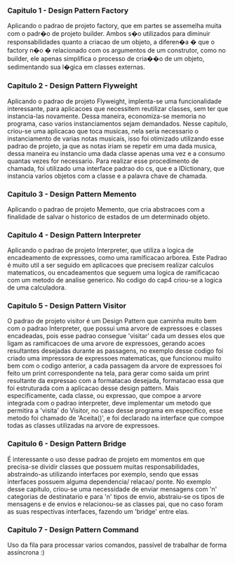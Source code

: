 ### Capitulo 1 - Design Pattern Factory

Aplicando o padrao de projeto factory, que em partes se assemelha muita com o padr�o de projeto builder. Ambos s�o utilizados para diminuir responsabilidades quanto a criacao de um objeto, a diferen�a � que o factory n�o � relacionado com os argumentos de um construtor, como no builder, ele apenas simplifica o processo de cria��o de um objeto, sedimentando sua l�gica em classes externas.

### Capitulo 2 - Design Pattern Flyweight

Aplicando o padrao de projeto Flyweight, implenta-se uma funcionalidade interessante, para aplicacoes que necessitem reutilizar classes, sem ter que instancia-las novamente. Dessa maneira, economiza-se memoria no programa, caso varios instanciamentos sejam demandados. Nesse capitulo, criou-se uma aplicacao que toca musicas, nela seria necessario o instanciamento de varias notas musicais, isso foi otimizado utilizando esse padrao de projeto, ja que as notas iriam se repetir em uma dada musica, dessa maneira eu instancio uma dada classe apenas uma vez e a consumo quantas vezes for necessario. Para realizar esse procedimento de chamada, foi utilizado uma interface padrao do cs, que e a IDictionary, que instancia varios objetos com a classe e a palavra chave de chamada.

### Capitulo 3 - Design Pattern Memento

Aplicando o padrao de projeto Memento, que cria abstracoes com a finalidade de salvar o historico de estados de um determinado objeto.

### Capitulo 4 - Design Pattern Interpreter

Aplicando o padrao de projeto Interpreter, que utiliza a logica de encadeamento de expressoes, como uma ramificacao arborea. Este Padrao é muito util a ser seguido em aplicacoes que precisem realizar calculos matematicos, ou encadeamentos que seguem uma logica de ramificacao com um metodo de analise generico. No codigo do cap4 criou-se a logica de uma calculadora.

### Capitulo 5 - Design Pattern Visitor

O padrao de projeto visitor é um Design Pattern que caminha muito bem com o padrao Interpreter, que possui uma arvore de expressoes e classes encadeadas, pois esse padrao consegue 'visitar' cada um desses elos que ligam as ramificacoes de uma arvore de expressoes, gerando acoes resultantes desejadas durante as passagens, no exemplo desse codigo foi criado uma impressora de expressoes matematicas, que funcionou muiito bem com o codigo anterior, a cada passagem da arvore de expressoes foi feito um print correspondente na tela, para gerar como saida um print resultante da expressao com a formatacao desejada, formatacao essa que foi estruturada com a aplicacao desse design pattern.
Mais especificamente, cada classe, ou expressao, que compoe a arvore integrada com o padrao interpreter, deve implementar um metodo que permitira a 'visita' do Visitor, no caso desse programa em especifico, esse metodo foi chamado de 'Aceita()', e foi declarado na interface que compoe todas as classes utilizadas na arvore de expressoes.

### Capitulo 6 - Design Pattern Bridge

É interessante o uso desse padrao de projeto em momentos em que precisa-se dividir classes que possuem muitas responsabilidades, abstraindo-as utilizando interfaces por exemplo, sendo que essas interfaces possuem alguma dependencia/ relacao/ ponte. No exemplo desse capitulo, criou-se uma necessidade de enviar mensagens com 'n' categorias de destinatario e para 'n' tipos de envio, abstraiu-se os tipos de mensagens e de envios e relacionou-se as classes pai, que no caso foram as suas respectivas interfaces, fazendo um 'bridge' entre elas.

### Capitulo 7 - Design Pattern Command

Uso da fila para processar varios comandos, passível de trabalhar de forma assíncrona :)
